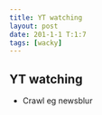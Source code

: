 ```yaml
---
title: YT watching
layout: post
date: 201-1-1 T:1:7
tags: [wacky]
---
```

## YT watching

- Crawl eg newsblur
